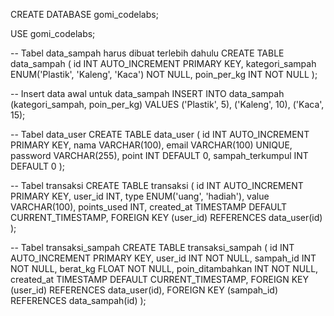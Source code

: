 CREATE DATABASE gomi_codelabs;

USE gomi_codelabs;

-- Tabel data_sampah harus dibuat terlebih dahulu
CREATE TABLE data_sampah (
    id INT AUTO_INCREMENT PRIMARY KEY,
    kategori_sampah ENUM('Plastik', 'Kaleng', 'Kaca') NOT NULL,
    poin_per_kg INT NOT NULL
);

-- Insert data awal untuk data_sampah
INSERT INTO data_sampah (kategori_sampah, poin_per_kg) VALUES
('Plastik', 5),
('Kaleng', 10),
('Kaca', 15);

-- Tabel data_user
CREATE TABLE data_user (
    id INT AUTO_INCREMENT PRIMARY KEY,
    nama VARCHAR(100),
    email VARCHAR(100) UNIQUE,
    password VARCHAR(255),
    point INT DEFAULT 0,
    sampah_terkumpul INT DEFAULT 0
);

-- Tabel transaksi
CREATE TABLE transaksi (
    id INT AUTO_INCREMENT PRIMARY KEY,
    user_id INT,
    type ENUM('uang', 'hadiah'),
    value VARCHAR(100),
    points_used INT,
    created_at TIMESTAMP DEFAULT CURRENT_TIMESTAMP,
    FOREIGN KEY (user_id) REFERENCES data_user(id)
);

-- Tabel transaksi_sampah
CREATE TABLE transaksi_sampah (
    id INT AUTO_INCREMENT PRIMARY KEY,
    user_id INT NOT NULL,
    sampah_id INT NOT NULL,
    berat_kg FLOAT NOT NULL,
    poin_ditambahkan INT NOT NULL,
    created_at TIMESTAMP DEFAULT CURRENT_TIMESTAMP,
    FOREIGN KEY (user_id) REFERENCES data_user(id),
    FOREIGN KEY (sampah_id) REFERENCES data_sampah(id)
);
